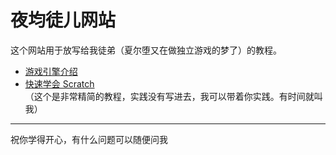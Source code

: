 # 夜均徒儿网站

这个网站用于放写给我徒弟（夏尔堕又在做独立游戏的梦了）的教程。

- [游戏引擎介绍](./engine.md)
- [快速学会 Scratch](./scratch.md)  
  （这个是非常精简的教程，实践没有写进去，我可以带着你实践。有时间就叫我）

---

祝你学得开心，有什么问题可以随便问我